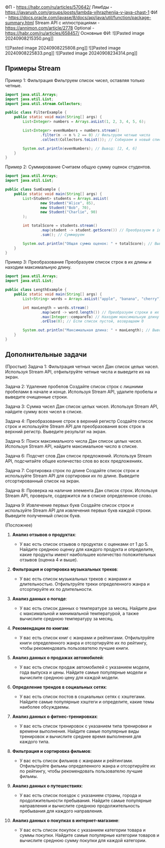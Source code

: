 ФП - https://habr.com/ru/articles/570642/
Лямбды - https://javarush.com/groups/posts/lambda-vihrazhenija-v-java-chast-1
ФИ - https://docs.oracle.com/javase/8/docs/api/java/util/function/package-summary.html
Stream API с иллюстрациями - https://annimon.com/article/2778
Optional - https://habr.com/ru/articles/658457/
Основные ФИ:
![[Pasted image 20240908215350.png]]

![[Pasted image 20240908225808.png]]
![[Pasted image 20240908225833.png]]
![[Pasted image 20240908234314.png]]

## Примеры Stream

Пример 1: Фильтрация
Фильтруем список чисел, оставляя только четные.

```java
import java.util.Arrays;
import java.util.List;
import java.util.stream.Collectors;

public class FilterExample {
    public static void main(String[] args) {
        List<Integer> numbers = Arrays.asList(1, 2, 3, 4, 5, 6);

        List<Integer> evenNumbers = numbers.stream()
                .filter(n -> n % 2 == 0) // Фильтруем четные числа
                .collect(Collectors.toList()); // Собираем в новый список

        System.out.println(evenNumbers); // Вывод: [2, 4, 6]
    }
}

```

Пример 2: Суммирование
Считаем общую сумму оценок студентов.

```java
import java.util.Arrays;
import java.util.List;

public class SumExample {
    public static void main(String[] args) {
        List<Student> students = Arrays.asList(
                new Student("Alice", 85),
                new Student("Bob", 70),
                new Student("Charlie", 90)
        );

        int totalScore = students.stream()
                .map(student -> student.getScore()) // Преобразуем в int
                .sum(); // Суммируем

        System.out.println("Общая сумма оценок: " + totalScore); // Вывод: 245
    }
}
```

Пример 3: Преобразование
Преобразуем список строк в их длины и находим максимальную длину.

```java
import java.util.Arrays;
import java.util.List;

public class LengthExample {
    public static void main(String[] args) {
        List<String> words = Arrays.asList("apple", "banana", "cherry");

        int maxLength = words.stream()
                .map(word -> word.length()) // Преобразуем строки в их длины
                .max(Integer::compareTo) // Находим максимальную длину
                .orElse(0); // Если список пустой, возвращаем 0

        System.out.println("Максимальная длина: " + maxLength); // Вывод: 6
    }
}
```

## Дополнительные задачи

(Простые)
Задача 1: Фильтрация четных чисел
Дан список целых чисел. Используя Stream API, отфильтруйте четные числа и выведите их на экран.

Задача 2: Удаление пробелов
Создайте список строк с лишними пробелами в начале и конце. Используя Stream API, удалите пробелы и выведите очищенные строки.

Задача 3: Сумма чисел
Дан список целых чисел. Используя Stream API, найдите сумму всех чисел в списке.

Задача 4: Преобразование строк в верхний регистр
Создайте список строк и используйте Stream API для преобразования всех строк в верхний регистр. Выведите результат на экран.

Задача 5: Поиск максимального числа
Дан список целых чисел. Используя Stream API, найдите максимальное число в списке.

Задача 6: Подсчет слов
Дан список предложений. Используя Stream API, подсчитайте общее количество слов во всех предложениях.

Задача 7: Сортировка строк по длине
Создайте список строк и используйте Stream API для сортировки их по длине. Выведите отсортированный список на экран.

Задача 8: Проверка на наличие элемента
Дан список строк. Используя Stream API, проверьте, содержится ли в списке определенное слово.

Задача 9: Извлечение первых букв
Создайте список строк и используйте Stream API для извлечения первых букв каждой строки. Выведите полученный список букв.

(Посложнее)
1. **Анализ отзывов о продуктах**:
    
    - У вас есть список отзывов о продуктах с оценками от 1 до 5. Найдите среднюю оценку для каждого продукта и определите, какие продукты имеют наибольшее количество положительных отзывов (оценка 4 и выше).
2. **Фильтрация и сортировка музыкальных треков**:
    
    - У вас есть список музыкальных треков с жанрами и длительностью. Отфильтруйте треки определенного жанра и отсортируйте их по длительности.
3. **Анализ данных о погоде**:
    
    - У вас есть список данных о температуре за месяц. Найдите дни с максимальной и минимальной температурой, а также вычислите среднюю температуру за месяц.
4. **Рекомендации по книгам**:
    
    - У вас есть список книг с жанрами и рейтингами. Отфильтруйте книги определенного жанра и отсортируйте их по рейтингу, чтобы рекомендовать пользователю лучшие книги.
5. **Анализ данных о продажах автомобилей**:
    
    - У вас есть список продаж автомобилей с указанием модели, года выпуска и цены. Найдите самые популярные модели и вычислите среднюю цену для каждой модели.
6. **Определение трендов в социальных сетях**:
    
    - У вас есть список постов в социальных сетях с хэштегами. Найдите самые популярные хэштеги и определите, какие темы наиболее обсуждаемы.
7. **Анализ данных о фитнес-тренировках**:
    
    - У вас есть список тренировок с указанием типа тренировки и времени выполнения. Найдите самые популярные виды тренировок и вычислите среднее время выполнения для каждого типа.
8. **Фильтрация и сортировка фильмов**:
    
    - У вас есть список фильмов с жанрами и рейтингами. Отфильтруйте фильмы определенного жанра и отсортируйте их по рейтингу, чтобы рекомендовать пользователю лучшие фильмы.
9. **Анализ данных о путешествиях**:
    
    - У вас есть список поездок с указанием страны, города и продолжительности пребывания. Найдите самые популярные направления и вычислите среднюю продолжительность пребывания для каждого направления.
10. **Анализ данных о покупках в интернет-магазине**:
    
    - У вас есть список покупок с указанием категории товара и суммы покупки. Найдите самые популярные категории товаров и вычислите среднюю сумму покупки для каждой категории.


